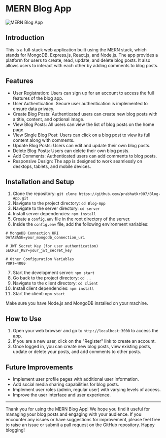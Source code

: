 # MERN Blog App

![MERN Blog App](https://i.imgur.com/iuCB5RZ.png)

## Introduction

This is a full-stack web application built using the MERN stack, which stands for MongoDB, Express.js, React.js, and Node.js. The app provides a platform for users to create, read, update, and delete blog posts. It also allows users to interact with each other by adding comments to blog posts.

## Features

- User Registration: Users can sign up for an account to access the full features of the blog app.
- User Authentication: Secure user authentication is implemented to ensure data privacy.
- Create Blog Posts: Authenticated users can create new blog posts with a title, content, and optional image.
- View Blog Posts: All users can view the list of blog posts on the home page.
- View Single Blog Post: Users can click on a blog post to view its full content along with comments.
- Update Blog Posts: Users can edit and update their own blog posts.
- Delete Blog Posts: Users can delete their own blog posts.
- Add Comments: Authenticated users can add comments to blog posts.
- Responsive Design: The app is designed to work seamlessly on desktops, tablets, and mobile devices.


## Installation and Setup

1. Clone the repository: `git clone https://github.com/prabhatkr007/Blog-App.git`
2. Navigate to the project directory: `cd Blog-App`
3. Navigate to the server directory: `cd server`
4. Install server dependencies: `npm install`
5. Create a `config.env` file in the root directory of the server.
6. Inside the `config.env` file, add the following environment variables:

```
# MongoDB Connection URI
DATABASE=your_mongodb_connection_uri

# JWT Secret Key (for user authentication)
SECRET_KEY=your_jwt_secret_key

# Other Configuration Variables
PORT=4000
```

7. Start the development server: `npm start`
8. Go back to the project directory: `cd ..`
9. Navigate to the client directory: `cd client`
10. Install client dependencies: `npm install`
11. Start the client: `npm start`

Make sure you have Node.js and MongoDB installed on your machine.

## How to Use

1. Open your web browser and go to `http://localhost:3000` to access the app.
2. If you are a new user, click on the "Register" link to create an account.
3. Once logged in, you can create new blog posts, view existing posts, update or delete your posts, and add comments to other posts.

## Future Improvements

- Implement user profile pages with additional user information.
- Add social media sharing capabilities for blog posts.
- Implement user roles (admin, regular user) with varying levels of access.
- Improve the user interface and user experience.



---

Thank you for using the MERN Blog App! We hope you find it useful for managing your blog posts and engaging with your audience. If you encounter any issues or have suggestions for improvement, please feel free to raise an issue or submit a pull request on the GitHub repository. Happy blogging!



